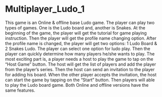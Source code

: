 # Multiplayer_Ludo_1
This game is an Online &amp; offline base Ludo game. The player can play two types of games. One is the Ludo board and, another is Snakes. At the beginning of the game, the player will get the tutorial for game playing instruction. Then the player will get the profile name changing option. After the profile name is changed, the player will get two options: 1 Ludo Board &amp; 2 Snakes Ludo. The player can select one option for ludo play. Then the player can quickly determine how many players he/she wants to play. The most exciting part is, a player needs a host to play the game to tap on the “Host Game” button. The host will get the list of players and add the player from the player’s series. Then the host can send an invitation to the player for adding his board. When the other player accepts the invitation, the host can start the game by tapping on the “Start” button. Then players will able to play the Ludo board game. Both Online and offline versions have the same features.
